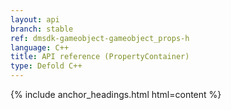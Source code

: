 ```yaml
---
layout: api
branch: stable
ref: dmsdk-gameobject-gameobject_props-h
language: C++
title: API reference (PropertyContainer)
type: Defold C++
---
```

{% include anchor_headings.html html=content %}